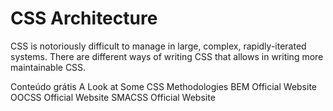 # CSS Architecture

CSS is notoriously difficult to manage in large, complex, rapidly-iterated systems. There are different ways of writing CSS that allows in writing more maintainable CSS.

<ResourceGroupTitle>Conteúdo grátis</ResourceGroupTitle>
<BadgeLink colorScheme='yellow' badgeText='Read' href='https://www.webfx.com/blog/web-design/css-methodologies/'>A Look at Some CSS Methodologies</BadgeLink>
<BadgeLink colorScheme='blue' badgeText='Official Website' href='https://en.bem.info'>BEM Official Website</BadgeLink>
<BadgeLink colorScheme='blue' badgeText='Official Website' href='http://oocss.org/'>OOCSS Official Website</BadgeLink>
<BadgeLink colorScheme='blue' badgeText='Official Website' href='http://smacss.com/'>SMACSS Official Website</BadgeLink>

